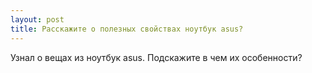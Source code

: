 ```yaml
---
layout: post 
title: Расскажите о полезных свойствах ноутбук asus? 
--- 
```

Узнал о вещах из ноутбук asus. Подскажите в чем их особенности?